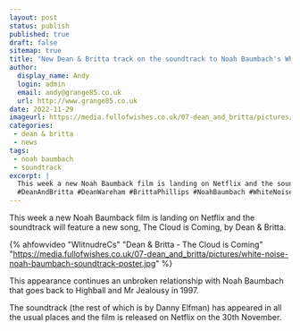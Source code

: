 ```yaml
---
layout: post
status: publish
published: true
draft: false
sitemap: true
title: "New Dean & Britta track on the soundtrack to Noah Baumbach's White Noise"
author: 
  display_name: Andy
  login: admin
  email: andy@grange85.co.uk
  url: http://www.grange85.co.uk
date: 2022-11-29
imageurl: https://media.fullofwishes.co.uk/07-dean_and_britta/pictures/white-noise-noah-baumbach-soundtrack-poster.jpg
categories:
 - dean & britta
 - news
tags:
 - noah baumbach
 - soundtrack
excerpt: |
  This week a new Noah Baumback film is landing on Netflix and the soundtrack will feature a new song, The Cloud is Coming, by Dean & Britta.
  #DeanAndBritta #DeanWareham #BrittaPhillips #NoahBaumbach #WhiteNoise 
---
```

This week a new Noah Baumback film is landing on Netflix and the soundtrack will feature a new song, The Cloud is Coming, by Dean & Britta.

{% ahfowvideo "WlitnudreCs" "Dean & Britta - The Cloud is Coming" "https://media.fullofwishes.co.uk/07-dean_and_britta/pictures/white-noise-noah-baumbach-soundtrack-poster.jpg" %}

This appearance continues an unbroken relationship with Noah Baumbach that goes back to Highball and Mr Jealousy in 1997.

The soundtrack (the rest of which is by Danny Elfman) has appeared in all the usual places and the film is released on Netflix on the 30th November.
